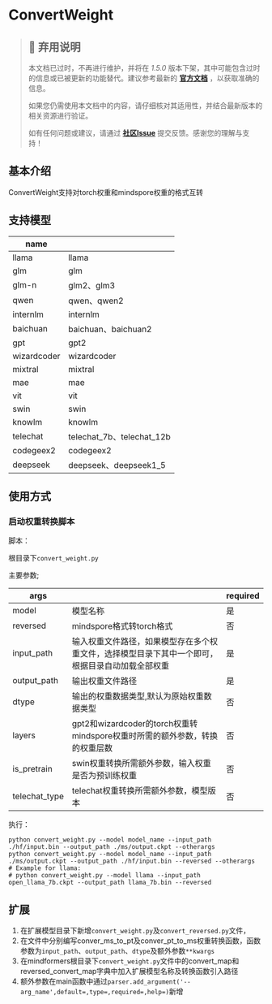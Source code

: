 # ConvertWeight

> ## 🚨 弃用说明
>
> 本文档已过时，不再进行维护，并将在 *1.5.0* 版本下架，其中可能包含过时的信息或已被更新的功能替代。建议参考最新的 **[官方文档](https://www.mindspore.cn/mindformers/docs/zh-CN/dev/index.html)** ，以获取准确的信息。
>
> 如果您仍需使用本文档中的内容，请仔细核对其适用性，并结合最新版本的相关资源进行验证。
>
> 如有任何问题或建议，请通过 **[社区Issue](https://gitee.com/mindspore/mindformers/issues/new)** 提交反馈。感谢您的理解与支持！

## 基本介绍

ConvertWeight支持对torch权重和mindspore权重的格式互转

## 支持模型

| name        |                          |
|-------------|--------------------------|
| llama       | llama                    |
| glm         | glm                      |
| glm-n       | glm2、glm3                |
| qwen        | qwen、qwen2              |
| internlm    | internlm                 |
| baichuan    | baichuan、baichuan2       |
| gpt         | gpt2                     |
| wizardcoder | wizardcoder              |
| mixtral     | mixtral                  |
| mae         | mae                      |
| vit         | vit                      |
| swin        | swin                     |
| knowlm      | knowlm                   |
| telechat    | telechat_7b、telechat_12b |
| codegeex2   | codegeex2                |
| deepseek    | deepseek、deepseek1_5     |

## 使用方式

### 启动权重转换脚本

脚本：

根目录下`convert_weight.py`

主要参数;

| args          |                                                      | required |
|---------------|------------------------------------------------------|----------|
| model         | 模型名称                                                 | 是        |
| reversed      | mindspore格式转torch格式                                  | 否        |
| input_path    | 输入权重文件路径，如果模型存在多个权重文件，选择模型目录下其中一个即可，根据目录自动加载全部权重     | 是        |
| output_path   | 输出权重文件路径                                             | 是        |
| dtype         | 输出的权重数据类型,默认为原始权重数据类型                                | 否        |
| layers        | gpt2和wizardcoder的torch权重转mindspore权重时所需的额外参数，转换的权重层数 | 否        |
| is_pretrain   | swin权重转换所需额外参数，输入权重是否为预训练权重                          | 否        |
| telechat_type | telechat权重转换所需额外参数，模型版本                              | 否        |

执行：

```shell
python convert_weight.py --model model_name --input_path ./hf/input.bin --output_path ./ms/output.ckpt --otherargs
python convert_weight.py --model model_name --input_path ./ms/output.ckpt --output_path ./hf/input.bin --reversed --otherargs
# Example for llama:
# python convert_weight.py --model llama --input_path open_llama_7b.ckpt --output_path llama_7b.bin --reversed

```

## 扩展

1. 在扩展模型目录下新增`convert_weight.py`及`convert_reversed.py`文件，
2. 在文件中分别编写conver_ms_to_pt及conver_pt_to_ms权重转换函数，函数参数为`input_path`、`output_path`、`dtype`及额外参数`**kwargs`
3. 在mindformers根目录下`convert_weight.py`文件中的convert_map和reversed_convert_map字典中加入扩展模型名称及转换函数引入路径
4. 额外参数在main函数中通过`parser.add_argument('--arg_name',default=,type=,required=,help=)`新增
